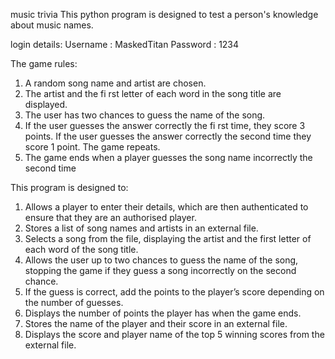 music trivia
This python program is designed to test a person's knowledge
about music names.

login details:
  Username : MaskedTitan
  Password : 1234


The game rules:
  1. A random song name and artist are chosen.
  2. The artist and the fi rst letter of each word in the song title are displayed.
  3. The user has two chances to guess the name of the song.
  4. If the user guesses the answer correctly the fi rst time, they score 3 points. If the user guesses the answer correctly the second time they score 1 point. The game repeats.
  5. The game ends when a player guesses the song name incorrectly the second time

This program is designed to:
  1. Allows a player to enter their details, which are then authenticated to ensure that they are an authorised player.
  2. Stores a list of song names and artists in an external file.
  3. Selects a song from the file, displaying the artist and the first letter of each word of the song title.
  4. Allows the user up to two chances to guess the name of the song, stopping the game if they guess a song incorrectly on the second chance.
  5. If the guess is correct, add the points to the player’s score depending on the number of guesses.
  6. Displays the number of points the player has when the game ends.
  7. Stores the name of the player and their score in an external file.
  8. Displays the score and player name of the top 5 winning scores from the external file.
